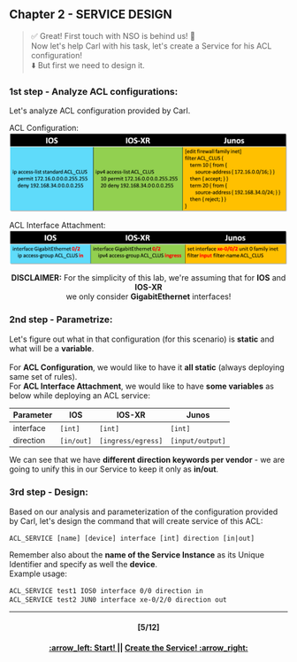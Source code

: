 ## Chapter 2 - SERVICE DESIGN

> :white_check_mark: Great! First touch with NSO is behind us! :clap:  
> Now let's help Carl with his task, let's create a Service for his ACL configuration!  
> :arrow_down: But first we need to design it.

### 1st step - Analyze ACL configurations:
Let's analyze ACL configuration provided by Carl.

ACL Configuration:
<img align="center" src="/readme/table1.png"></img>

ACL Interface Attachment:
<img align="center" src="/readme/table2.png"></img>

<p align="center"> <b>DISCLAIMER:</b> For the simplicity of this lab, we're assuming that for <b>IOS</b> and <b>IOS-XR</b></br> we only consider <b>GigabitEthernet</b> interfaces! </p>

### 2nd step - Parametrize:
Let's figure out what in that configuration (for this scenario) is **static** and what will be a **variable**. <br> <br>
For **ACL Configuration**, we would like to have it **all static** (always deploying same set of rules).  
For **ACL Interface Attachment**, we would like to have **some variables** as below while deploying an ACL service:

Parameter | IOS  | IOS-XR | Junos
------------ | ------------- | ------------- | -------------
interface | `[int]` | `[int]` | `[int]`
direction | `[in/out]` | `[ingress/egress]` | `[input/output]`  

We can see that we have **different direction keywords per vendor** - we are going to unify this in our Service to keep it only as **in/out**. 

### 3rd step - Design:
Based on our analysis and parameterization of the configuration provided by Carl, let's design the command that will create service of this ACL:
```
ACL_SERVICE [name] [device] interface [int] direction [in|out]
```
Remember also about the **name of the Service Instance** as its Unique Identifier and specify as well the **device**.  
Example usage:  
```
ACL_SERVICE test1 IOS0 interface 0/0 direction in
ACL_SERVICE test2 JUN0 interface xe-0/2/0 direction out
```

---
<h4 align="center">[5/12]</h4>
<h4 align="center"> <a href="/readme/3.md"> :arrow_left: Start! </a> || <a href="/readme/5.md"> Create the Service! :arrow_right: </a> </h4>
